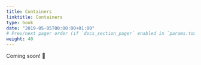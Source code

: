 ```yaml
---
title: Containers
linktitle: Containers
type: book
date: "2019-05-05T00:00:00+01:00"
# Prev/next pager order (if `docs_section_pager` enabled in `params.toml`)
weight: 40
---
```


Coming soon! :busstop:
